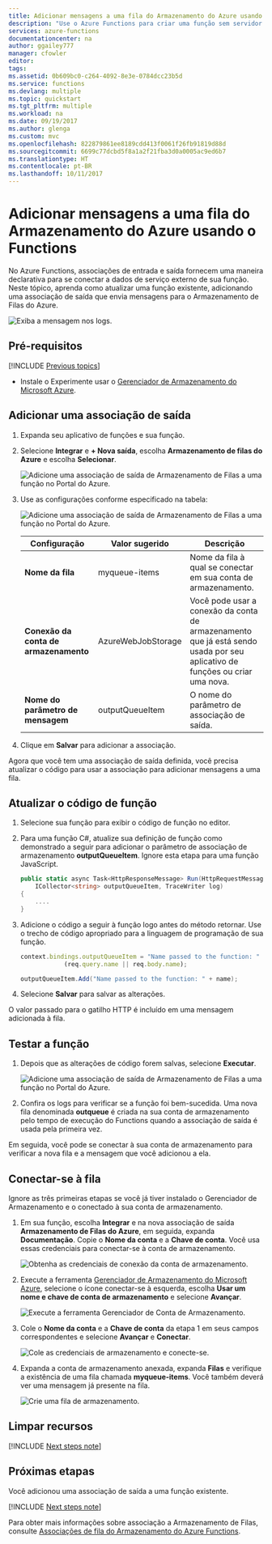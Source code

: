 ```yaml
---
title: Adicionar mensagens a uma fila do Armazenamento do Azure usando Functions | Microsoft Docs
description: "Use o Azure Functions para criar uma função sem servidor que é invocada por uma mensagem enviada para uma fila do Armazenamento do Azure."
services: azure-functions
documentationcenter: na
author: ggailey777
manager: cfowler
editor: 
tags: 
ms.assetid: 0b609bc0-c264-4092-8e3e-0784dcc23b5d
ms.service: functions
ms.devlang: multiple
ms.topic: quickstart
ms.tgt_pltfrm: multiple
ms.workload: na
ms.date: 09/19/2017
ms.author: glenga
ms.custom: mvc
ms.openlocfilehash: 822879861ee8189cdd413f0061f26fb91819d88d
ms.sourcegitcommit: 6699c77dcbd5f8a1a2f21fba3d0a0005ac9ed6b7
ms.translationtype: HT
ms.contentlocale: pt-BR
ms.lasthandoff: 10/11/2017
---
```

# <a name="add-messages-to-an-azure-storage-queue-using-functions"></a>Adicionar mensagens a uma fila do Armazenamento do Azure usando o Functions

No Azure Functions, associações de entrada e saída fornecem uma maneira declarativa para se conectar a dados de serviço externo de sua função. Neste tópico, aprenda como atualizar uma função existente, adicionando uma associação de saída que envia mensagens para o Armazenamento de Filas do Azure.  

![Exiba a mensagem nos logs.](./media/functions-integrate-storage-queue-output-binding/functions-integrate-storage-binding-in-portal.png)

## <a name="prerequisites"></a>Pré-requisitos 

[!INCLUDE [Previous topics](../../includes/functions-quickstart-previous-topics.md)]

* Instale o Experimente usar o [Gerenciador de Armazenamento do Microsoft Azure](http://storageexplorer.com/).

## <a name="add-binding"></a>Adicionar uma associação de saída
 
1. Expanda seu aplicativo de funções e sua função.

2. Selecione **Integrar** e **+ Nova saída**, escolha **Armazenamento de filas do Azure** e escolha **Selecionar**.
    
    ![Adicione uma associação de saída de Armazenamento de Filas a uma função no Portal do Azure.](./media/functions-integrate-storage-queue-output-binding/function-add-queue-storage-output-binding.png)

3. Use as configurações conforme especificado na tabela: 

    ![Adicione uma associação de saída de Armazenamento de Filas a uma função no Portal do Azure.](./media/functions-integrate-storage-queue-output-binding/function-add-queue-storage-output-binding-2.png)

    | Configuração      |  Valor sugerido   | Descrição                              |
    | ------------ |  ------- | -------------------------------------------------- |
    | **Nome da fila**   | myqueue-items    | Nome da fila à qual se conectar em sua conta de armazenamento. |
    | **Conexão da conta de armazenamento** | AzureWebJobStorage | Você pode usar a conexão da conta de armazenamento que já está sendo usada por seu aplicativo de funções ou criar uma nova.  |
    | **Nome do parâmetro de mensagem** | outputQueueItem | O nome do parâmetro de associação de saída. | 

4. Clique em **Salvar** para adicionar a associação.
 
Agora que você tem uma associação de saída definida, você precisa atualizar o código para usar a associação para adicionar mensagens a uma fila.  

## <a name="update-the-function-code"></a>Atualizar o código de função

1. Selecione sua função para exibir o código de função no editor. 

2. Para uma função C#, atualize sua definição de função como demonstrado a seguir para adicionar o parâmetro de associação de armazenamento **outputQueueItem**. Ignore esta etapa para uma função JavaScript.

    ```cs   
    public static async Task<HttpResponseMessage> Run(HttpRequestMessage req, 
        ICollector<string> outputQueueItem, TraceWriter log)
    {
        ....
    }
    ```

3. Adicione o código a seguir à função logo antes do método retornar. Use o trecho de código apropriado para a linguagem de programação de sua função.

    ```javascript
    context.bindings.outputQueueItem = "Name passed to the function: " + 
                (req.query.name || req.body.name);
    ```

    ```cs
    outputQueueItem.Add("Name passed to the function: " + name);     
    ```

4. Selecione **Salvar** para salvar as alterações.

O valor passado para o gatilho HTTP é incluído em uma mensagem adicionada à fila.
 
## <a name="test-the-function"></a>Testar a função 

1. Depois que as alterações de código forem salvas, selecione **Executar**. 

    ![Adicione uma associação de saída de Armazenamento de Filas a uma função no Portal do Azure.](./media/functions-integrate-storage-queue-output-binding/functions-test-run-function.png)

2. Confira os logs para verificar se a função foi bem-sucedida. Uma nova fila denominada **outqueue** é criada na sua conta de armazenamento pelo tempo de execução do Functions quando a associação de saída é usada pela primeira vez.

Em seguida, você pode se conectar à sua conta de armazenamento para verificar a nova fila e a mensagem que você adicionou a ela. 

## <a name="connect-to-the-queue"></a>Conectar-se à fila

Ignore as três primeiras etapas se você já tiver instalado o Gerenciador de Armazenamento e o conectado à sua conta de armazenamento.    

1. Em sua função, escolha **Integrar** e na nova associação de saída **Armazenamento de Filas do Azure**, em seguida, expanda **Documentação**. Copie o **Nome da conta** e a **Chave de conta**. Você usa essas credenciais para conectar-se à conta de armazenamento.
 
    ![Obtenha as credenciais de conexão da conta de armazenamento.](./media/functions-integrate-storage-queue-output-binding/function-get-storage-account-credentials.png)

2. Execute a ferramenta [Gerenciador de Armazenamento do Microsoft Azure](http://storageexplorer.com/), selecione o ícone conectar-se à esquerda, escolha **Usar um nome e chave de conta de armazenamento** e selecione **Avançar**.

    ![Execute a ferramenta Gerenciador de Conta de Armazenamento.](./media/functions-integrate-storage-queue-output-binding/functions-storage-manager-connect-1.png)
    
3. Cole o **Nome da conta** e a **Chave de conta** da etapa 1 em seus campos correspondentes e selecione **Avançar** e **Conectar**. 
  
    ![Cole as credenciais de armazenamento e conecte-se.](./media/functions-integrate-storage-queue-output-binding/functions-storage-manager-connect-2.png)

4. Expanda a conta de armazenamento anexada, expanda **Filas** e verifique a existência de uma fila chamada **myqueue-items**. Você também deverá ver uma mensagem já presente na fila.  
 
    ![Crie uma fila de armazenamento.](./media/functions-integrate-storage-queue-output-binding/function-queue-storage-output-view-queue.png)
 

## <a name="clean-up-resources"></a>Limpar recursos

[!INCLUDE [Next steps note](../../includes/functions-quickstart-cleanup.md)]

## <a name="next-steps"></a>Próximas etapas

Você adicionou uma associação de saída a uma função existente. 

[!INCLUDE [Next steps note](../../includes/functions-quickstart-next-steps.md)]

Para obter mais informações sobre associação a Armazenamento de Filas, consulte [Associações de fila do Armazenamento do Azure Functions](functions-bindings-storage-queue.md). 



